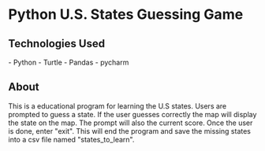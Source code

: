 <H1>Python U.S. States Guessing Game</H1>

<H2>Technologies Used</H2>
 - Python
 - Turtle
 - Pandas
 - pycharm
 
 <H2>About</H2>
<p>
This is a educational program for learning the U.S states. Users are prompted to guess a state.
If the user guesses correctly the map will display the state on the map. The prompt will also the 
current score. Once the user is done, enter "exit". This will end the program and save the missing
states into a csv file named "states_to_learn".
</p>